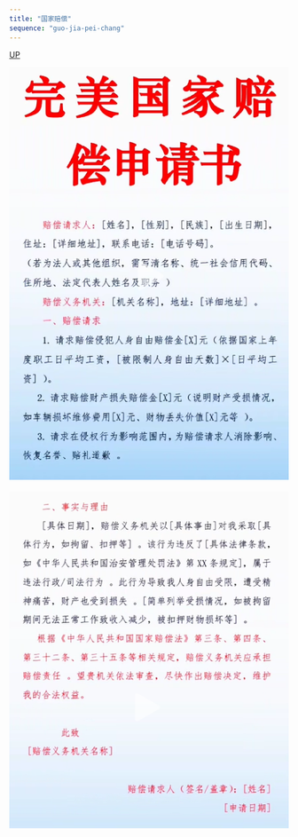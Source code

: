 ```yaml
---
title: "国家赔偿"
sequence: "guo-jia-pei-chang"
---
```


[UP](/law/law-home.html)

![](/assets/images/law/template/report/guo-jia-pei-chang-001.png)

![](/assets/images/law/template/report/guo-jia-pei-chang-002.png)

